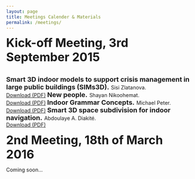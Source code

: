 ```yaml
---
layout: page
title: Meetings Calender & Materials
permalink: /meetings/
---
```


<font size="6"><b>Kick-off Meeting, 3rd September 2015</b></font>

<br>

<font size="4">
<b>Smart 3D indoor models to support crisis management in large public buildings (SIMs3D).</b>
</font>
Sisi Zlatanova.
<br><a href="files/kickoff/SIMs3D_kickOff.pdf">Download (PDF)</a>

<font size="4">
<b>New people.</b>
</font>
Shayan Nikoohemat.
<br><a href="files/kickoff/Kick-off meeting SIMS3D - new people_UT.pdf">Download (PDF)</a>

<font size="4">
<b>Indoor Grammar Concepts.</b>
</font>
Michael Peter.
<br><a href="files/kickoff/Kick-off meeting SIMS3D - grammar concepts.pdf">Download (PDF)</a>

<font size="4">
<b>Smart 3D space subdivision for indoor navigation.</b>
</font>
Abdoulaye A. Diakité.
<br><a href="files/kickoff/Kick-off meeting SIMs3D - subdivision.pdf">Download (PDF)</a>

<br>

<font size="6"><b>2nd Meeting, 18th of March 2016</b></font>

Coming soon...
